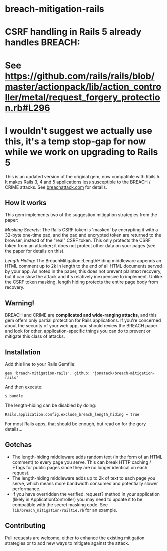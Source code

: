 # breach-mitigation-rails

# CSRF handling in Rails 5 already handles BREACH:
# See https://github.com/rails/rails/blob/master/actionpack/lib/action_controller/metal/request_forgery_protection.rb#L296

# I wouldn't suggest we actually use this, it's a temp stop-gap for now while we work on upgrading to Rails 5

This is an updated version of the original gem, now compatible with Rails 5.
It makes Rails 3, 4 and 5 applications less susceptible to the BREACH / CRIME
attacks. See [breachattack.com](http://breachattack.com/) for details.

## How it works

This gem implements two of the suggestion mitigation strategies from
the paper:

*Masking Secrets*: The Rails CSRF token is 'masked' by encrypting it
with a 32-byte one-time pad, and the pad and encrypted token are
returned to the browser, instead of the "real" CSRF token. This only
protects the CSRF token from an attacker; it does not protect other
data on your pages (see the paper for details on this).

*Length Hiding*: The BreachMitigation::LengthHiding middleware
appends an HTML comment up to 2k in length to the end of all HTML
documents served by your app. As noted in the paper, this does not
prevent plaintext recovery, but it can slow the attack and it's
relatively inexpensive to implement. Unlike the CSRF token masking,
length hiding protects the entire page body from recovery.

## Warning!

BREACH and CRIME are **complicated and wide-ranging attacks**, and this
gem offers only partial protection for Rails applications. If you're
concerned about the security of your web app, you should review the
BREACH paper and look for other, application-specific things you can
do to prevent or mitigate this class of attacks.

## Installation

Add this line to your Rails Gemfile:

    gem 'breach-mitigation-rails', github: 'jonatack/breach-mitigation-rails'

And then execute:

    $ bundle

The length-hiding can be disabled by doing:

    Rails.application.config.exclude_breach_length_hiding = true

For most Rails apps, that should be enough, but read on for the gory
details...

## Gotchas

* The length-hiding middleware adds random text (in the form of an HTML
  comment) to every page you serve. This can break HTTP caching / ETags for
  public pages since they are no longer identical on each request.
* The length-hiding middleware adds up to 2k of text to each page you
  serve, which means more bandwidth consumed and potentially slower
  performance.
* If you have overridden the verified_request? method in your
  application (likely in ApplicationController) you may need to update
  it to be compatible with the secret masking code. See
  `lib/breach_mitigation/railtie.rb` for an example.

## Contributing

Pull requests are welcome, either to enhance the existing mitigation
strategies or to add new ways to mitigate against the attack.
